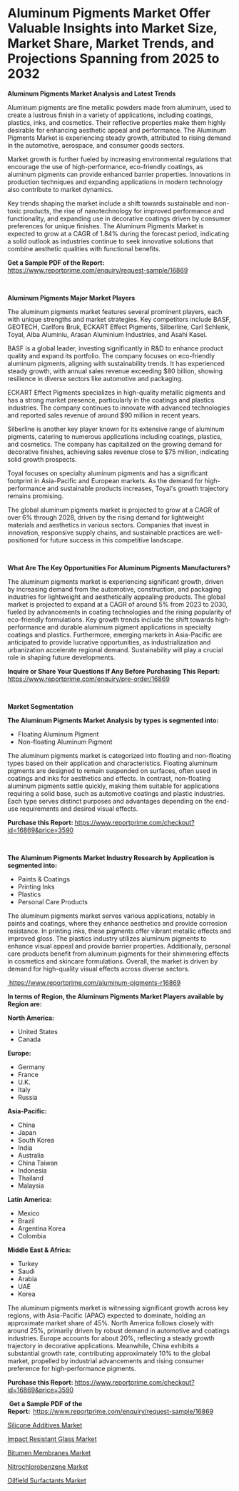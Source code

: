 <p><h1>Aluminum Pigments Market Offer Valuable Insights into Market Size, Market Share, Market Trends, and Projections Spanning from 2025 to 2032</h1></p><p><strong>Aluminum Pigments Market Analysis and Latest Trends</strong></p>
<p><p>Aluminum pigments are fine metallic powders made from aluminum, used to create a lustrous finish in a variety of applications, including coatings, plastics, inks, and cosmetics. Their reflective properties make them highly desirable for enhancing aesthetic appeal and performance. The Aluminum Pigments Market is experiencing steady growth, attributed to rising demand in the automotive, aerospace, and consumer goods sectors. </p><p>Market growth is further fueled by increasing environmental regulations that encourage the use of high-performance, eco-friendly coatings, as aluminum pigments can provide enhanced barrier properties. Innovations in production techniques and expanding applications in modern technology also contribute to market dynamics. </p><p>Key trends shaping the market include a shift towards sustainable and non-toxic products, the rise of nanotechnology for improved performance and functionality, and expanding use in decorative coatings driven by consumer preferences for unique finishes. The Aluminum Pigments Market is expected to grow at a CAGR of 1.84% during the forecast period, indicating a solid outlook as industries continue to seek innovative solutions that combine aesthetic qualities with functional benefits.</p></p>
<p><strong>Get a Sample PDF of the Report:&nbsp;</strong> <a href="https://www.reportprime.com/enquiry/request-sample/16869?utm_campaign=1080&utm_medium=2&utm_source=Github&utm_content=ia&utm_term=18032025&utm_id=aluminum-pigments">https://www.reportprime.com/enquiry/request-sample/16869</a></p>
<p>&nbsp;</p>
<p><strong>Aluminum Pigments Major Market Players</strong></p>
<p><p>The aluminum pigments market features several prominent players, each with unique strengths and market strategies. Key competitors include BASF, GEOTECH, Carlfors Bruk, ECKART Effect Pigments, Silberline, Carl Schlenk, Toyal, Alba Aluminiu, Arasan Aluminium Industries, and Asahi Kasei.</p><p>BASF is a global leader, investing significantly in R&D to enhance product quality and expand its portfolio. The company focuses on eco-friendly aluminum pigments, aligning with sustainability trends. It has experienced steady growth, with annual sales revenue exceeding $80 billion, showing resilience in diverse sectors like automotive and packaging.</p><p>ECKART Effect Pigments specializes in high-quality metallic pigments and has a strong market presence, particularly in the coatings and plastics industries. The company continues to innovate with advanced technologies and reported sales revenue of around $90 million in recent years.</p><p>Silberline is another key player known for its extensive range of aluminum pigments, catering to numerous applications including coatings, plastics, and cosmetics. The company has capitalized on the growing demand for decorative finishes, achieving sales revenue close to $75 million, indicating solid growth prospects.</p><p>Toyal focuses on specialty aluminum pigments and has a significant footprint in Asia-Pacific and European markets. As the demand for high-performance and sustainable products increases, Toyal's growth trajectory remains promising.</p><p>The global aluminum pigments market is projected to grow at a CAGR of over 6% through 2028, driven by the rising demand for lightweight materials and aesthetics in various sectors. Companies that invest in innovation, responsive supply chains, and sustainable practices are well-positioned for future success in this competitive landscape.</p></p>
<p>&nbsp;</p>
<p><strong>What Are The Key Opportunities For Aluminum Pigments Manufacturers?</strong></p>
<p><p>The aluminum pigments market is experiencing significant growth, driven by increasing demand from the automotive, construction, and packaging industries for lightweight and aesthetically appealing products. The global market is projected to expand at a CAGR of around 5% from 2023 to 2030, fueled by advancements in coating technologies and the rising popularity of eco-friendly formulations. Key growth trends include the shift towards high-performance and durable aluminum pigment applications in specialty coatings and plastics. Furthermore, emerging markets in Asia-Pacific are anticipated to provide lucrative opportunities, as industrialization and urbanization accelerate regional demand. Sustainability will play a crucial role in shaping future developments.</p></p>
<p><strong>Inquire or Share Your Questions If Any Before Purchasing This Report:</strong> <a href="https://www.reportprime.com/enquiry/pre-order/16869?utm_campaign=1080&utm_medium=2&utm_source=Github&utm_content=ia&utm_term=18032025&utm_id=aluminum-pigments">https://www.reportprime.com/enquiry/pre-order/16869</a></p>
<p>&nbsp;</p>
<p><strong>Market Segmentation</strong></p>
<p><strong>The Aluminum Pigments Market Analysis by types is segmented into:</strong></p>
<p><ul><li>Floating Aluminum Pigment</li><li>Non-floating Aluminum Pigment</li></ul></p>
<p><p>The aluminum pigments market is categorized into floating and non-floating types based on their application and characteristics. Floating aluminum pigments are designed to remain suspended on surfaces, often used in coatings and inks for aesthetics and effects. In contrast, non-floating aluminum pigments settle quickly, making them suitable for applications requiring a solid base, such as automotive coatings and plastic industries. Each type serves distinct purposes and advantages depending on the end-use requirements and desired visual effects.</p></p>
<p><strong>Purchase this Report:&nbsp;</strong><a href="https://www.reportprime.com/checkout?id=16869&price=3590&utm_campaign=1080&utm_medium=2&utm_source=Github&utm_content=ia&utm_term=18032025&utm_id=aluminum-pigments">https://www.reportprime.com/checkout?id=16869&price=3590</a></p>
<p>&nbsp;</p>
<p><strong>The Aluminum Pigments Market Industry Research by Application is segmented into:</strong></p>
<p><ul><li>Paints & Coatings</li><li>Printing Inks</li><li>Plastics</li><li>Personal Care Products</li></ul></p>
<p><p>The aluminum pigments market serves various applications, notably in paints and coatings, where they enhance aesthetics and provide corrosion resistance. In printing inks, these pigments offer vibrant metallic effects and improved gloss. The plastics industry utilizes aluminum pigments to enhance visual appeal and provide barrier properties. Additionally, personal care products benefit from aluminum pigments for their shimmering effects in cosmetics and skincare formulations. Overall, the market is driven by demand for high-quality visual effects across diverse sectors.</p></p>
<p><a href="https://www.reportprime.com/aluminum-pigments-r16869?utm_campaign=1080&utm_medium=2&utm_source=Github&utm_content=ia&utm_term=18032025&utm_id=aluminum-pigments">&nbsp;https://www.reportprime.com/aluminum-pigments-r16869</a></p>
<p><strong>In terms of Region, the Aluminum Pigments Market Players available by Region are:</strong></p>
<p>
    <p> <strong> North America: </strong>
        <ul>
            <li>United States</li>
            <li>Canada</li>
        </ul>
        </p> 
    <p> <strong> Europe: </strong>
        <ul>
            <li>Germany</li>
            <li>France</li>
            <li>U.K.</li>
            <li>Italy</li>
            <li>Russia</li>
        </ul>
        </p> 
    <p> <strong> Asia-Pacific: </strong>
        <ul>
            <li>China</li>
            <li>Japan</li>
            <li>South Korea</li>
            <li>India</li>
            <li>Australia</li>
            <li>China Taiwan</li>
            <li>Indonesia</li>
            <li>Thailand</li>
            <li>Malaysia</li>
        </ul>
        </p> 
    <p> <strong> Latin America: </strong>
        <ul>
            <li>Mexico</li>
            <li>Brazil</li>
            <li>Argentina Korea</li>
            <li>Colombia</li>
        </ul>
        </p> 
    <p> <strong> Middle East & Africa: </strong>
        <ul>
            <li>Turkey</li>
            <li>Saudi</li>
            <li>Arabia</li>
            <li>UAE</li>
            <li>Korea</li>
        </ul>
    </p>
    </p>
<p><p>The aluminum pigments market is witnessing significant growth across key regions, with Asia-Pacific (APAC) expected to dominate, holding an approximate market share of 45%. North America follows closely with around 25%, primarily driven by robust demand in automotive and coatings industries. Europe accounts for about 20%, reflecting a steady growth trajectory in decorative applications. Meanwhile, China exhibits a substantial growth rate, contributing approximately 10% to the global market, propelled by industrial advancements and rising consumer preference for high-performance pigments.</p></p>
<p><strong>Purchase this Report: </strong><a href="https://www.reportprime.com/checkout?id=16869&price=3590&utm_campaign=1080&utm_medium=2&utm_source=Github&utm_content=ia&utm_term=18032025&utm_id=aluminum-pigments">https://www.reportprime.com/checkout?id=16869&price=3590</a></p>
<p>&nbsp;<strong>Get a Sample PDF of the Report:&nbsp;&nbsp;</strong><a href="https://www.reportprime.com/enquiry/request-sample/16869?utm_campaign=1080&utm_medium=2&utm_source=Github&utm_content=ia&utm_term=18032025&utm_id=aluminum-pigments">https://www.reportprime.com/enquiry/request-sample/16869</a></p>
<p><strong></strong></p>
<p><p><a href="https://github.com/lazloklitz2e/Market-Research-Report-List-1/blob/main/silicone-additives-market.md?utm_campaign=1080&utm_medium=2&utm_source=Github&utm_content=ia&utm_term=18032025&utm_id=aluminum-pigments">Silicone Additives Market</a></p><p><a href="https://github.com/onutsheinz/Market-Research-Report-List-1/blob/main/impact-resistant-glass-market.md?utm_campaign=1080&utm_medium=2&utm_source=Github&utm_content=ia&utm_term=18032025&utm_id=aluminum-pigments">Impact Resistant Glass Market</a></p><p><a href="https://github.com/pezezlarue7h/Market-Research-Report-List-1/blob/main/bitumen-membranes-market.md?utm_campaign=1080&utm_medium=2&utm_source=Github&utm_content=ia&utm_term=18032025&utm_id=aluminum-pigments">Bitumen Membranes Market</a></p><p><a href="https://github.com/rueffmuoloqw/Market-Research-Report-List-1/blob/main/nitrochlorobenzene-market.md?utm_campaign=1080&utm_medium=2&utm_source=Github&utm_content=ia&utm_term=18032025&utm_id=aluminum-pigments">Nitrochlorobenzene Market</a></p><p><a href="https://github.com/atawanyeze/Market-Research-Report-List-1/blob/main/oilfield-surfactants-market.md?utm_campaign=1080&utm_medium=2&utm_source=Github&utm_content=ia&utm_term=18032025&utm_id=aluminum-pigments">Oilfield Surfactants Market</a></p></p>